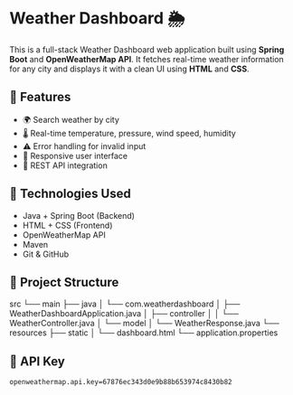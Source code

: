 # Weather Dashboard 🌦️

This is a full-stack Weather Dashboard web application built using **Spring Boot** and **OpenWeatherMap API**. It fetches real-time weather information for any city and displays it with a clean UI using **HTML** and **CSS**.

## 🚀 Features
- 🌍 Search weather by city
- 🌡️ Real-time temperature, pressure, wind speed, humidity
- ⚠️ Error handling for invalid input
- 📱 Responsive user interface
- 🔄 REST API integration

## 🔧 Technologies Used

- Java + Spring Boot (Backend)
- HTML + CSS (Frontend)
- OpenWeatherMap API
- Maven
- Git & GitHub

## 📁 Project Structure
src
└── main
├── java
│ └── com.weatherdashboard
│ ├── WeatherDashboardApplication.java
│ ├── controller
│ │ └── WeatherController.java
│ └── model
│ └── WeatherResponse.java
└── resources
├── static
│ └── dashboard.html
└── application.properties

## 🔑 API Key
```properties
openweathermap.api.key=67876ec343d0e9b88b653974c8430b82
